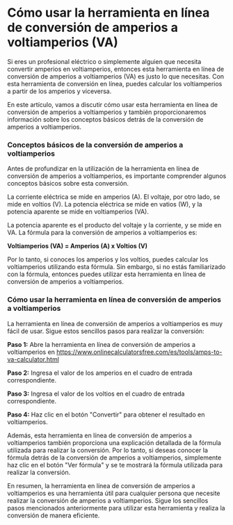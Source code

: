 Cómo usar la herramienta en línea de conversión de amperios a voltiamperios (VA)
================================================================================

Si eres un profesional eléctrico o simplemente alguien que necesita convertir amperios en voltiamperios, entonces esta herramienta en línea de conversión de amperios a voltiamperios (VA) es justo lo que necesitas. Con esta herramienta de conversión en línea, puedes calcular los voltiamperios a partir de los amperios y viceversa.

En este artículo, vamos a discutir cómo usar esta herramienta en línea de conversión de amperios a voltiamperios y también proporcionaremos información sobre los conceptos básicos detrás de la conversión de amperios a voltiamperios.

### Conceptos básicos de la conversión de amperios a voltiamperios

Antes de profundizar en la utilización de la herramienta en línea de conversión de amperios a voltiamperios, es importante comprender algunos conceptos básicos sobre esta conversión.

La corriente eléctrica se mide en amperios (A). El voltaje, por otro lado, se mide en voltios (V). La potencia eléctrica se mide en vatios (W), y la potencia aparente se mide en voltiamperios (VA).

La potencia aparente es el producto del voltaje y la corriente, y se mide en VA. La fórmula para la conversión de amperios a voltiamperios es:

**Voltiamperios (VA) = Amperios (A) x Voltios (V)**

Por lo tanto, si conoces los amperios y los voltios, puedes calcular los voltiamperios utilizando esta fórmula. Sin embargo, si no estás familiarizado con la fórmula, entonces puedes utilizar esta herramienta en línea de conversión de amperios a voltiamperios.

### Cómo usar la herramienta en línea de conversión de amperios a voltiamperios

La herramienta en línea de conversión de amperios a voltiamperios es muy fácil de usar. Sigue estos sencillos pasos para realizar la conversión:

**Paso 1:** Abre la herramienta en línea de conversión de amperios a voltiamperios en <https://www.onlinecalculatorsfree.com/es/tools/amps-to-va-calculator.html>

**Paso 2:** Ingresa el valor de los amperios en el cuadro de entrada correspondiente.

**Paso 3:** Ingresa el valor de los voltios en el cuadro de entrada correspondiente.

**Paso 4:** Haz clic en el botón "Convertir" para obtener el resultado en voltiamperios.

Además, esta herramienta en línea de conversión de amperios a voltiamperios también proporciona una explicación detallada de la fórmula utilizada para realizar la conversión. Por lo tanto, si deseas conocer la fórmula detrás de la conversión de amperios a voltiamperios, simplemente haz clic en el botón "Ver fórmula" y se te mostrará la fórmula utilizada para realizar la conversión.

En resumen, la herramienta en línea de conversión de amperios a voltiamperios es una herramienta útil para cualquier persona que necesite realizar la conversión de amperios a voltiamperios. Sigue los sencillos pasos mencionados anteriormente para utilizar esta herramienta y realiza la conversión de manera eficiente.